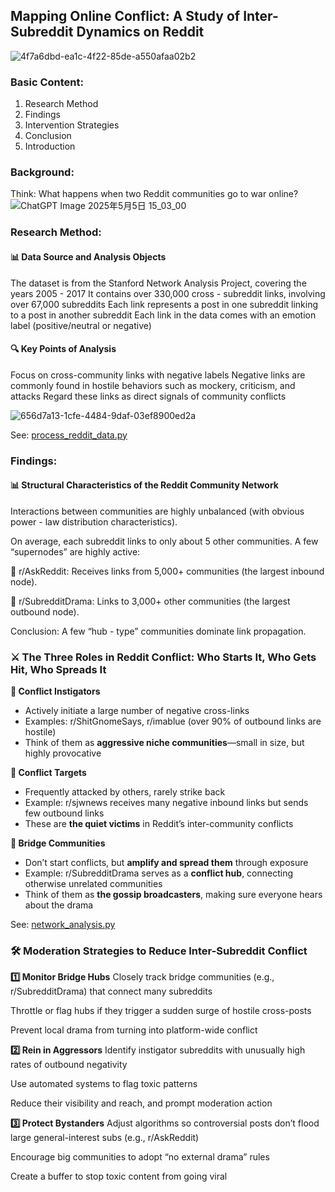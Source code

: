 ## Mapping Online Conflict: A Study of Inter-Subreddit Dynamics on Reddit
![4f7a6dbd-ea1c-4f22-85de-a550afaa02b2](https://github.com/user-attachments/assets/ba8a82e0-5047-49c8-b564-8a00ec62726b)

### Basic Content:
1. Research Method
2. Findings
3. Intervention Strategies
4. Conclusion
5. Introduction

### Background:
Think: What happens when two Reddit communities go to war online? 
![ChatGPT Image 2025年5月5日 15_03_00](https://github.com/user-attachments/assets/babcab70-9b6c-49cd-8d89-e60d18913b0d)

### Research Method:
#### 📊 Data Source and Analysis Objects
The dataset is from the Stanford Network Analysis Project, covering the years 2005 - 2017
It contains over 330,000 cross - subreddit links, involving over 67,000 subreddits
Each link represents a post in one subreddit linking to a post in another subreddit
Each link in the data comes with an emotion label (positive/neutral or negative)


#### 🔍 Key Points of Analysis 
Focus on cross-community links with negative labels 
Negative links are commonly found in hostile behaviors such as mockery, criticism, and attacks 
Regard these links as direct signals of community conflicts

![656d7a13-1cfe-4484-9daf-03ef8900ed2a](https://github.com/user-attachments/assets/564b8271-25c2-4764-88bf-ca2238625294)

See: [process_reddit_data.py](https://github.com/VviolaineC/Network-Analysis_Reddiit-Confliction/blob/655e14ed1eb8f2c3fa9f50feb68600f2ed800c90/process_reddit_data.py)

### Findings:

#### 📊 Structural Characteristics of the Reddit Community Network
Interactions between communities are highly unbalanced (with obvious power - law distribution characteristics).

On average, each subreddit links to only about 5 other communities.
A few “supernodes” are highly active:

🔗 r/AskReddit: Receives links from 5,000+ communities (the largest inbound node).

🔗 r/SubredditDrama: Links to 3,000+ other communities (the largest outbound node).

Conclusion: A few “hub - type” communities dominate link propagation.



### ⚔️ The Three Roles in Reddit Conflict: Who Starts It, Who Gets Hit, Who Spreads It

**🧨 Conflict Instigators**

* Actively initiate a large number of negative cross-links
* Examples: r/ShitGnomeSays, r/imablue (over 90% of outbound links are hostile)
* Think of them as **aggressive niche communities**—small in size, but highly provocative

**🥺 Conflict Targets**

* Frequently attacked by others, rarely strike back
* Example: r/sjwnews receives many negative inbound links but sends few outbound links
* These are **the quiet victims** in Reddit’s inter-community conflicts

**🌉 Bridge Communities**

* Don’t start conflicts, but **amplify and spread them** through exposure
* Example: r/SubredditDrama serves as a **conflict hub**, connecting otherwise unrelated communities
* Think of them as **the gossip broadcasters**, making sure everyone hears about the drama

See: [network_analysis.py](https://github.com/VviolaineC/Network-Analysis_Reddiit-Confliction/blob/39cf7ab93acf7e9ebac2e92fa5e01b0e76d8ec80/network_analysis.py)


### 🛠️ Moderation Strategies to Reduce Inter-Subreddit Conflict

**1️⃣ Monitor Bridge Hubs**
Closely track bridge communities (e.g., r/SubredditDrama) that connect many subreddits

Throttle or flag hubs if they trigger a sudden surge of hostile cross-posts

Prevent local drama from turning into platform-wide conflict

**2️⃣ Rein in Aggressors**
Identify instigator subreddits with unusually high rates of outbound negativity

Use automated systems to flag toxic patterns

Reduce their visibility and reach, and prompt moderation action

**3️⃣ Protect Bystanders**
Adjust algorithms so controversial posts don’t flood large general-interest subs (e.g., r/AskReddit)

Encourage big communities to adopt “no external drama” rules

Create a buffer to stop toxic content from going viral



